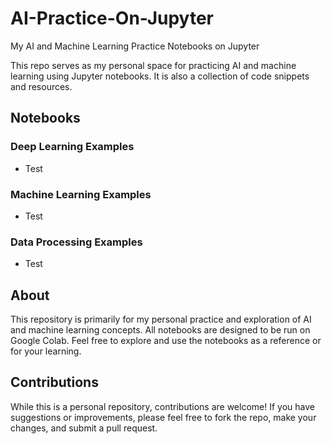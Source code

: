 # AI-Practice-On-Jupyter
My AI and Machine Learning Practice Notebooks on Jupyter 

This repo serves as my personal space for practicing AI and machine learning using Jupyter notebooks. It is also a collection of code snippets and resources.

## Notebooks
### Deep Learning Examples
* Test
### Machine Learning Examples
* Test
### Data Processing Examples
* Test
## About
This repository is primarily for my personal practice and exploration of AI and machine learning concepts. All notebooks are designed to be run on Google Colab. Feel free to explore and use the notebooks as a reference or for your learning.

## Contributions
While this is a personal repository, contributions are welcome! If you have suggestions or improvements, please feel free to fork the repo, make your changes, and submit a pull request.
